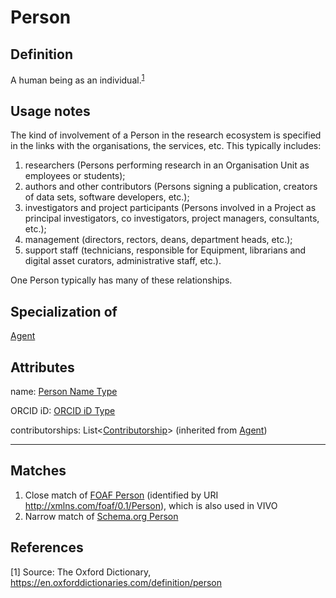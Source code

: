 # Person

## Definition
A human being as an individual.<sup>[1](#fn1)</sup>

## Usage notes
The kind of involvement of a Person in the research ecosystem is specified in the links with the organisations, the services, etc. This typically includes:
1. researchers (Persons performing research in an Organisation Unit as employees or students);
2. authors and other contributors (Persons signing a publication, creators of data sets, software developers, etc.);
3. investigators and project participants (Persons involved in a Project as principal investigators, co investigators, project managers, consultants, etc.);
4. management (directors, rectors, deans, department heads, etc.);
5. support staff (technicians, responsible for Equipment, librarians and digital asset curators, administrative staff, etc.).

One Person typically has many of these relationships.

## Specialization of
[Agent](../entities/Agent.md)

## Attributes
name: [Person Name Type](../datatypes/PersonName.md)

ORCID iD: [ORCID iD Type](../datatypes/ORCID_iD.md)

contributorships: List<[Contributorship](../entities/Contributorship.md)> (inherited from [Agent](../entities/Agent.md))

---

## Matches
1. Close match of [FOAF Person](http://xmlns.com/foaf/spec/#term_Person) (identified by URI http://xmlns.com/foaf/0.1/Person), which is also used in VIVO
2. Narrow match of [Schema.org Person](https://schema.org/Person)

## References
<a name="fn1">\[1\]</a> Source: The Oxford Dictionary, https://en.oxforddictionaries.com/definition/person
